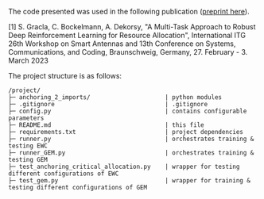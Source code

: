 

The code presented was used in the following publication ([preprint here](https://arxiv.org/abs/2304.12660)).

[1] S. Gracla, C. Bockelmann, A. Dekorsy,
"A Multi-Task Approach to Robust Deep Reinforcement Learning for Resource Allocation",
 International ITG 26th Workshop on Smart Antennas and 13th Conference on Systems, Communications, and Coding, Braunschweig, Germany, 27. February - 3. March 2023

The project structure is as follows:

```
/project/
├─ anchoring_2_imports/                     | python modules
├─ .gitignore                               | .gitignore
├─ config.py                                | contains configurable parameters
├─ README.md                                | this file
├─ requirements.txt                         | project dependencies
├─ runner.py                                | orchestrates training & testing EWC
├─ runner_GEM.py                            | orchestrates training & testing GEM
├─ test_anchoring_critical_allocation.py    | wrapper for testing different configurations of EWC
├─ test_gem.py                              | wrapper for training & testing different configurations of GEM
```